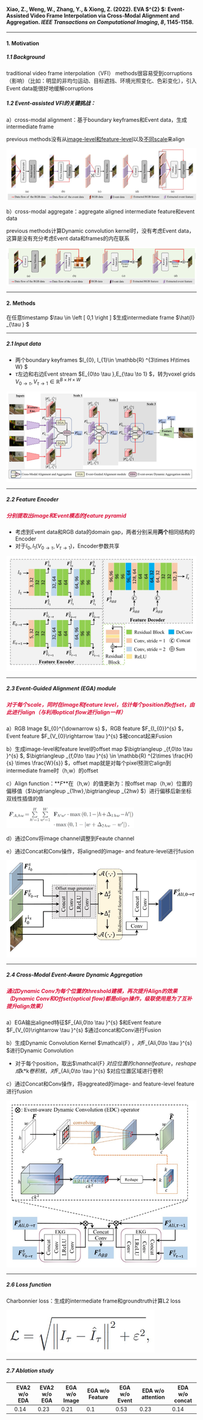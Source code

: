 #### Xiao, Z., Weng, W., Zhang, Y., & Xiong, Z. (2022). EVA $^{2} $: Event-Assisted Video Frame Interpolation via Cross-Modal Alignment and Aggregation. *IEEE Transactions on Computational Imaging*, *8*, 1145-1158.



------

#### 1. Motivation

##### 1.1 Background

traditional video frame interpolation（VFI） methods很容易受到corruptions（影响）（比如：明显的非均匀运动、目标遮挡、环境光照变化、色彩变化），引入Event data能很好地缓解corruptions



##### 1.2 Event-assisted VFI的关键挑战：

a）cross-modal alignment：基于boundary keyframes和Event data，生成intermediate frame

previous methods没有从<u>image-level和feature-level</u>以及<u>不同scale</u>来align

<img src="2022 EVA2.assets/image-20230907202428502.png" alt="image-20230907202428502" style="zoom:67%;" />

b）cross-modal aggregate：aggregate aligned intermediate feature和event data

previous methods计算Dynamic convolution kernel时，没有考虑Event data，这算是没有充分考虑Event data和frames的内在联系

<img src="2022 EVA2.assets/image-20230907202445503.png" alt="image-20230907202445503" style="zoom:67%;" />



------

#### 2. Methods

在任意timestamp $\tau \in \left [ 0,1 \right ] $生成intermediate frame $\hat{I} _{\tau } $



------

##### 2.1 Input data

- 两个boundary keyframes $I_{0}, I_{1}\in  \mathbb{R} ^{3\times H\times W} $
- $\tau$左边和右边Event stream $E_{0\to \tau },E_{\tau \to 1} $，转为voxel grids $V_{0\to \tau },V_{\tau \to 1} \in  \mathbb{R} ^{B\times H\times W}$

<img src="2022 EVA2.assets/image-20230908210009059.png" alt="image-20230908210009059" style="zoom: 50%;" />



------

##### 2.2 Feature Encoder

##### <font color=Crimson>分别提取出image和Event模态的feature pyramid </font>

- 考虑到Event data和RGB data的domain gap，两者分别采用**两个**相同结构的Encoder
- 对于$I_{0}, I_{1}  (V_{0\to \tau },V_{\tau \to 1})$，Encoder参数共享

<img src="2022 EVA2.assets/image-20230908210749245.png" alt="image-20230908210749245" style="zoom:67%;" />



---

##### 2.3 Event-Guided Alignment (EGA) module

##### <font color=Crimson>对于每个scale，同时在image和feature level，估计每个position的offset，由此进行align（与利用optical flow进行align一样）</font>



a）RGB Image $I_{0}^{\downarrow s} $，RGB feature $F_{I_{0}}^{s} $，Event feature $F_{V_{0}\rightarrow \tau }^{s} $被concat起来Fusion

b）生成image-level和feature level的offset map $\bigtriangleup _{f,0\to \tau }^{s} $, $\bigtriangleup _{f,0\to \tau }^{s} \in \mathbb{R} ^{2\times \frac{H}{s} \times \frac{W}{s}}  $，offset map就是对每个pixel预测它align到intermediate frame时（h,w）的offset

c）Align function：**$F$**在（h,w）的值更新为：按offset map（h,w）位置的偏移值（$\bigtriangleup _{1hw},\bigtriangleup _{2hw} $）进行偏移后新坐标双线性插值的值

<img src="2022 EVA2.assets/image-20230909132946168.png" alt="image-20230909132946168" style="zoom: 33%;" />

d）通过Conv将image channel调整到Feaute channel

e）通过Concat和Conv操作，将aligned的image- and feature-level进行fusion

<img src="2022 EVA2.assets/image-20230909131506468.png" alt="image-20230909131506468" style="zoom:67%;" />



---

##### 2.4 Cross-Modal Event-Aware Dynamic Aggregation

##### <font color=Crimson>通过Dynamic Conv为每个位置的threshold建模，再次提升Align的效果（Dynamic Conv和Offset(optical flow)都是align操作，级联使用是为了互补提升align效果）</font>

a）EGA输出aligned特征$F_{Ali,0\to \tau }^{s} $和Event feature $F_{V_{0}\rightarrow \tau }^{s} $通过concat和Conv进行Fusion

b）生成Dynamic Convolution Kernel $\mathcal{F} $，对$F_{Ali,0\to \tau }^{s} $进行Dynamic Convolution

- 对于每个position，取出$\mathcal{F} $对应位置的channel feature，reshape成$k*k$卷积核，对$F_{Ali,0\to \tau }^{s} $对应位置区域进行卷积

c）通过Concat和Conv操作，将aggreated的image- and feature-level feature进行fusion

<img src="2022 EVA2.assets/image-20230909133345263.png" alt="image-20230909133345263" style="zoom:67%;" />



---

##### 2.6 Loss function

Charbonnier loss：生成的intermediate frame和groundtruth计算L2 loss

<img src="2022 EVA2.assets/image-20230909134531165.png" alt="image-20230909134531165" style="zoom:67%;" />



---

##### 2.7 Ablation study

|      | EVA2 w/o EDA | EVA2 w/o EGA | EGA w/o Image | EGA w/o Feature | EGA w/o Event | EDA w/o attention | EDA w/o concat |
| ---- | ------------ | ------------ | ------------- | --------------- | ------------- | ----------------- | -------------- |
|      | 0.14         | 0.23         | 0.21          | 0.1             | 0.53          | 0.23              | 0.14           |

